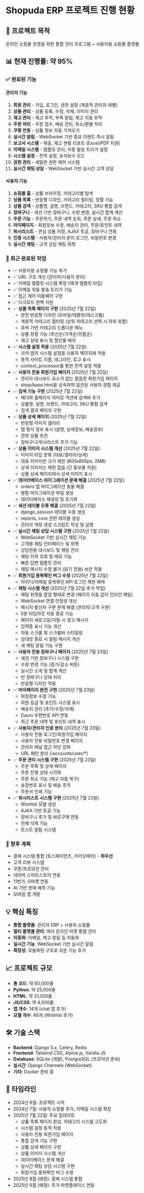 # Shopuda ERP 프로젝트 진행 현황

## 🎯 프로젝트 목적
온라인 쇼핑몰 운영을 위한 통합 관리 프로그램 + 사용자용 쇼핑몰 플랫폼

## 📊 현재 진행률: 약 95%

### ✅ 완료된 기능

#### 관리자 기능
1. **회원 관리** - 가입, 로그인, 권한 설정 (계층적 관리자 레벨)
2. **상품 관리** - 상품 등록, 수정, 삭제, 이미지 관리
3. **재고 관리** - 재고 추적, 부족 알림, 재고 이동 추적
4. **주문 처리** - 주문 접수, 배송 관리, 취소/환불 처리
5. **쿠팡 연동** - 상품 정보 자동 가져오기
6. **실시간 알림** - WebSocket 기반 중요 이벤트 즉시 알림
7. **보고서 시스템** - 매출, 재고 현황 리포트 (Excel/PDF 지원)
8. **이메일 시스템** - 템플릿 관리, 자동 발송 트리거 설정
9. **시스템 설정** - 전역 설정, 유지보수 모드
10. **권한 관리** - 세밀한 권한 제어 시스템
11. **실시간 채팅 상담** - WebSocket 기반 실시간 고객 상담

#### 사용자 기능
1. **쇼핑몰 홈** - 상품 브라우징, 카테고리별 탐색
2. **상품 목록** - 반응형 디자인, 카테고리 필터링, 정렬 기능
3. **상품 검색** - 상품명, 설명, 브랜드, 카테고리, SKU 통합 검색
4. **장바구니** - 세션 기반 장바구니, 수량 변경, 실시간 합계 계산
5. **주문 기능** - 주문하기, 주문 내역 조회, 주문 상세, 주문 취소
6. **마이페이지** - 회원정보 수정, 배송지 관리, 주문/포인트 내역
7. **위시리스트** - 관심 상품 저장, AJAX 토글, 장바구니 연동
8. **인증 시스템** - 사용자/관리자 분리 로그인, 비밀번호 변경
9. **실시간 채팅** - 고객 상담 채팅 위젯

### 🔄 최근 완료된 작업
- ✅ 사용자용 쇼핑몰 기능 추가
- ✅ URL 구조 개선 (관리자/사용자 분리)
- ✅ 이메일 템플릿 시스템 확장 (18개 템플릿 타입)
- ✅ 이메일 자동 발송 트리거 기능
- ✅ 접근 제어 미들웨어 구현
- ✅ 다크모드 완벽 지원
- ✅ **상품 목록 페이지 구현** (2025년 7월 22일)
  - 완전 반응형 디자인 (모바일/태블릿/데스크톱)
  - 계층적 카테고리 필터링 (상위 카테고리 선택 시 하위 포함)
  - 호버 기반 카테고리 드롭다운 메뉴
  - 상품 정렬 기능 (최신순/가격순/이름순)
  - 재고 상태 표시 및 할인율 배지
- ✅ **시스템 설정 적용** (2025년 7월 22일)
  - 코어 앱의 시스템 설정을 사용자 페이지에 적용
  - 동적 사이트 이름, 태그라인, 로고 표시
  - context_processor를 통한 전역 설정 적용
- ✅ **사용자 전용 회원가입 페이지** (2025년 7월 22일)
  - 관리자 대시보드 요소가 없는 깔끔한 회원가입 페이지
  - shop/base.html을 상속하여 일관된 사용자 경험 제공
- ✅ **검색 기능 구현** (2025년 7월 22일)
  - 헤더와 홈페이지 히어로 섹션에 검색바 추가
  - 상품명, 설명, 브랜드, 카테고리, SKU 통합 검색
  - 검색 결과 페이지 구현
- ✅ **상품 상세 페이지** (2025년 7월 22일)
  - 반응형 이미지 갤러리
  - 탭 형식 정보 표시 (설명, 상세정보, 배송정보)
  - 관련 상품 추천
  - 장바구니/위시리스트 추가 기능
- ✅ **상품 이미지 시스템 개선** (2025년 7월 22일)
  - 이미지 타입 분류 (대표/갤러리/상세)
  - 대표 이미지만 크기 제한 (800x800px, 2MB)
  - 상세 이미지는 제한 없음 (긴 홍보물 지원)
  - 상품 상세 페이지에서 상세 이미지 표시
- ✅ **데이터베이스 마이그레이션 문제 해결** (2025년 7월 22일)
  - orders 앱 마이그레이션 충돌 해결
  - 병합 마이그레이션 파일 생성
  - 데이터베이스 재생성 및 초기화
- ✅ **세션 테이블 오류 해결** (2025년 7월 22일)
  - django_session 테이블 수동 생성
  - reports, core 관련 테이블 생성
  - 관리자 계정 생성 스크립트 작성 및 실행
- ✅ **실시간 채팅 상담 시스템 구현** (2025년 7월 22일)
  - WebSocket 기반 실시간 채팅 기능
  - 고객용 채팅 인터페이스 및 위젯
  - 상담원용 대시보드 및 채팅 관리
  - 채팅 이력 조회 및 메모 기능
  - 빠른 답변 템플릿 관리
  - 채팅 메시지 수정 불가 (읽기 전용) 보안 적용
- ✅ **회원가입 중복확인 버그 수정** (2025년 7월 22일)
  - 아이디/이메일 중복확인 API 로그인 제한 해제
- ✅ **채팅 시스템 개선** (2025년 7월 22일 추가 작업)
  - 채팅 위젯을 팝업 형태로 변경 (페이지 이동 없이 인라인 채팅)
  - WebSocket 연결 안정성 개선
  - 메시지 발신자 구분 문제 해결 (관리자/고객 구분)
  - 5분 타임아웃 자동 종료 기능
  - 페이지 새로고침/이탈 시 경고 메시지
  - 입력중 표시 기능 개선
  - 자동 스크롤 및 스크롤바 스타일링
  - 상대방 종료 시 알림 메시지 개선
  - 새 채팅 알림 기능 구현
- ✅ **사용자 전용 장바구니 페이지** (2025년 7월 23일)
  - 세션 기반 장바구니 시스템 구현
  - 수량 변경 기능 (증가/감소 버튼)
  - 실시간 소계 및 합계 계산
  - 빈 장바구니 상태 처리
  - 반응형 디자인 적용
- ✅ **마이페이지 완전 구현** (2025년 7월 23일)
  - 회원정보 수정 기능
  - 회원 등급 및 포인트 시스템 표시
  - 배송지 관리 (추가/수정/삭제)
  - Daum 우편번호 API 연동
  - 최근 주문 내역 및 포인트 내역 표시
- ✅ **사용자/관리자 인증 분리** (2025년 7월 23일)
  - 사용자 전용 로그인/회원가입 페이지
  - 사용자 전용 비밀번호 변경 페이지
  - 관리자 패널 접근 차단 강화
  - URL 패턴 분리 (/accounts/user/*)
- ✅ **주문 관리 시스템 구현** (2025년 7월 23일)
  - 주문 목록 및 상세 페이지
  - 주문 진행 상태 시각화
  - 주문 취소 기능 (재고 자동 복구)
  - 송장번호 표시 및 배송 추적
  - 주문서 인쇄 기능
- ✅ **위시리스트 시스템 구현** (2025년 7월 23일)
  - Wishlist 모델 생성
  - AJAX 기반 토글 기능
  - 장바구니 추가 및 바로구매 연동
  - 전체 삭제 기능
  - 토스트 알림 시스템

### 📝 향후 계획
- 결제 시스템 통합 (토스페이먼츠, 카카오페이) - **최우선**
- 고객 리뷰 시스템
- 쿠폰/프로모션 관리
- 네이버 스마트스토어 연동
- 11번가, G마켓 연동
- AI 기반 판매 예측 기능
- 모바일 앱 개발

## 💡 핵심 특징
- **통합 플랫폼**: 관리자 ERP + 사용자 쇼핑몰
- **멀티 플랫폼 관리**: 여러 온라인 마켓 통합 관리
- **자동화**: 이메일, 재고 알림 등 자동화
- **실시간 기능**: WebSocket 기반 실시간 알림
- **확장성**: 모듈화된 구조로 쉬운 기능 추가

## 📈 프로젝트 규모
- **총 코드**: 약 60,000줄
- **Python**: 약 25,000줄
- **HTML**: 약 31,000줄
- **JS/CSS**: 약 4,000줄
- **앱 개수**: 14개 (chat 앱 추가)
- **모델 개수**: 46개 (Wishlist 추가)

## 🛠 기술 스택
- **Backend**: Django 5.x, Celery, Redis
- **Frontend**: Tailwind CSS, Alpine.js, Vanilla JS
- **Database**: SQLite (개발), PostgreSQL (프로덕션 준비)
- **실시간**: Django Channels (WebSocket)
- **기타**: Docker 준비 중

## 📅 타임라인
- 2024년 6월: 프로젝트 시작
- 2024년 7월: 사용자 쇼핑몰 추가, 이메일 시스템 확장
- 2025년 7월 22일: 주요 업데이트
  - 상품 목록 페이지 완성, 카테고리 시스템 고도화
  - 시스템 설정 동적 적용
  - 사용자 전용 회원가입 페이지
  - 통합 검색 기능 구현
  - 상품 상세 페이지 구현
  - 상품 이미지 시스템 개선
  - 데이터베이스 문제 해결
  - 실시간 채팅 상담 시스템 구현
  - 회원가입 중복확인 버그 수정
- 2025년 8월 (예정): 결제 시스템 통합
- 2025년 9월 (예정): 추가 마켓플레이스 연동